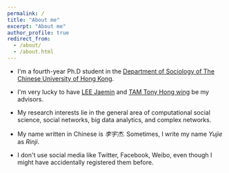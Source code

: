 ```yaml
---
permalink: /
title: "About me"
excerpt: "About me"
author_profile: true
redirect_from: 
  - /about/
  - /about.html
---
```


* I'm a fourth-year Ph.D student in the [Department of Sociology of The Chinese University of Hong Kong](http://www.soc.cuhk.edu.hk/).
* I'm very lucky to have [LEE Jaemin](https://jaeminlee.mystrikingly.com/) and [TAM Tony Hong wing](http://www.soc.cuhk.edu.hk/profile/tam-tony-hong-wing/) be my advisors.
* My research interests lie in the general area of computational social science, social networks, big data analytics, and complex networks.

* My name written in Chinese is *李宇杰*. Sometimes, I write my name *Yujie* as *Rinji*.

* I don't use social media like Twitter, Facebook, Weibo, even though I might have accidentally registered them before.
